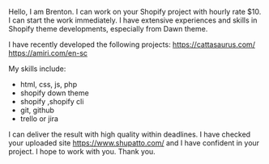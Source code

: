 Hello, I am Brenton. I can work on your Shopify project with hourly rate $10. I can start the work immediately. I have extensive experiences and skills in Shopify theme developments, especially from Dawn theme.

I have recently developed the following projects:
https://cattasaurus.com/
https://amiri.com/en-sc

My skills include:
- html, css, js, php
- shopify down theme
- shopify ,shopify cli
- git, github
- trello or jira

I can deliver the result with high quality within deadlines. I have checked your uploaded site https://www.shupatto.com/ and I have confident in your project. I hope to work with you.
Thank you.